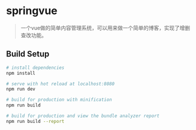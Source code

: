 # springvue

> 一个vue做的简单内容管理系统，可以用来做一个简单的博客，实现了增删查改功能。

## Build Setup

``` bash
# install dependencies
npm install

# serve with hot reload at localhost:8080
npm run dev

# build for production with minification
npm run build

# build for production and view the bundle analyzer report
npm run build --report
```
